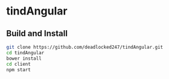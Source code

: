 # tindAngular

## Build and Install

```sh
git clone https://github.com/deadlocked247/tindAngular.git
cd tindAngular
bower install
cd client
npm start
```